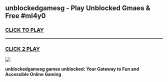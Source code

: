 
## unblockedgamesg - Play Unblocked Gmaes & Free #ml4y0
<h3>
<a href="https://news.freeplayer.one?title=unblockedgamesg&ref=24F">CLICK TO PLAY</a></h3>
<hr>

<h3>
<a href="https://news.freeplayer.one?title=unblockedgamesg&ref=24F">CLICK 2 PLAY</a>
  
</h3>

<a href="https://news.freeplayer.one?title=unblockedgamesg&ref=24F/"><img src="https://clearcache.store/games.png"></a>


**unblockedgamesg games unblocked: Your Gateway to Fun and Accessible Online Gaming**
